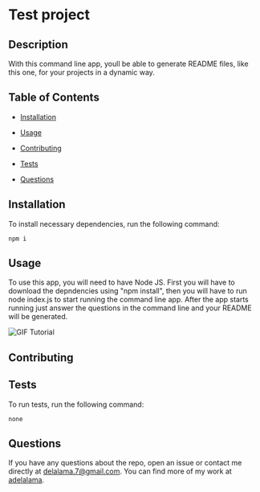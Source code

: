 # Test project

## Description

With this command line app, youll be able to generate README files, like this one, for your projects in a dynamic way.

## Table of Contents 

* [Installation](#installation)

* [Usage](#usage)

* [Contributing](#contributing)

* [Tests](#tests)

* [Questions](#questions)

## Installation

To install necessary dependencies, run the following command:

```
npm i
```

## Usage

To use this app, you will need to have Node JS. First you will have to download the depndencies using "npm install", then you will have to run node index.js to start running the command line app. After the app starts running just answer the questions in the command line and your README will be generated.

![GIF Tutorial](/assets/tutorial.gif)
  
## Contributing



## Tests

To run tests, run the following command:

```
none
```

## Questions

If you have any questions about the repo, open an issue or contact me directly at delalama.7@gmail.com. You can find more of my work at [adelalama](https://github.com/adelalama/).

